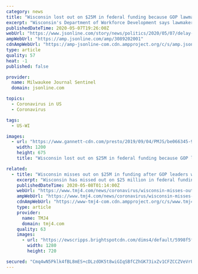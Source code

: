 ```yaml
---
category: news
title: "Wisconsin lost out on $25M in federal funding because GOP lawmakers waited to pass coronavirus relief bill"
excerpt: "Wisconsin's Department of Workforce Development says lawmakers' delays cost the state millions from feds to help pay for unemployment benefits."
publishedDateTime: 2020-05-07T19:26:00Z
webUrl: "https://www.jsonline.com/story/news/politics/2020/05/07/delay-passing-coronavirus-relief-bill-lost-wisconsin-25-m-feds/3089202001/"
ampWebUrl: "https://amp.jsonline.com/amp/3089202001"
cdnAmpWebUrl: "https://amp-jsonline-com.cdn.ampproject.org/c/s/amp.jsonline.com/amp/3089202001"
type: article
quality: 57
heat: -1
published: false

provider:
  name: Milwaukee Journal Sentinel
  domain: jsonline.com

topics:
  - Coronavirus in US
  - Coronavirus

tags:
  - US-WI

images:
  - url: "https://www.gannett-cdn.com/presto/2019/09/04/PMJS/be066345-925f-49cd-9b88-78583854f87d-fitzgerald_vos.jpg?auto=webp&crop=3198,1799,x0,y176&format=pjpg&width=1200"
    width: 1200
    height: 675
    title: "Wisconsin lost out on $25M in federal funding because GOP lawmakers waited to pass coronavirus relief bill"

related:
  - title: "Wisconsin misses out on $25M in funding after GOP leaders waited to pass a COVID-19 relief bill"
    excerpt: "Wisconsin has missed out on $25 million in federal funding to help unemployment payments after GOP leaders waited two weeks to pass Wisconsin's COVID-19 relief bill."
    publishedDateTime: 2020-05-08T01:14:00Z
    webUrl: "https://www.tmj4.com/news/coronavirus/wisconsin-misses-out-on-25m-in-funding-after-gop-leaders-waited-to-pass-a-covid-19-relief-bill"
    ampWebUrl: "https://www.tmj4.com/news/coronavirus/wisconsin-misses-out-on-25m-in-funding-after-gop-leaders-waited-to-pass-a-covid-19-relief-bill?_amp=true"
    cdnAmpWebUrl: "https://www-tmj4-com.cdn.ampproject.org/c/s/www.tmj4.com/news/coronavirus/wisconsin-misses-out-on-25m-in-funding-after-gop-leaders-waited-to-pass-a-covid-19-relief-bill?_amp=true"
    type: article
    provider:
      name: TMJ4
      domain: tmj4.com
    quality: 63
    images:
      - url: "https://ewscripps.brightspotcdn.com/dims4/default/5998f5f/2147483647/strip/true/crop/400x225+0+38/resize/1280x720!/quality/90/?url=https%3A%2F%2Fewscripps.brightspotcdn.com%2Fd0%2Fe4%2F35d934bc4b85976949f804cb9da3%2F0626money.jpg"
        width: 1280
        height: 720

secured: "Cmq4wN5Pklk4fBL8mES+cDLzdOK5t8wiGIqSBfCZhGK73ixZv1CFZCCZVeVrUHeQJ4Z4c+Gx3YhE6xRM42N0SD5kLJ/niA4yRkskTzenpzgSO32iUbGUdLZ8NvB9roFX5ZdswyclUE+NYDzgGzT0A4xfXEXPurMoEV9WTTKtP5UxOmOw6+bqTqFsi4CqBffCOk5OGg/ThRhVX+M63QDMvB00RAJpDa5DewSGQPckcxW9+DbftKQvTuG61XDUbHJ9heSDOWjE2A7T9smB3wTA42wbhaFXITtAstePpcFNUWnV97+cphfsv6QgPvtEhZern5cl/dCvN4+YU9h1mWRVgkpx1iiWiLVZW/4q/7BsNTr/uC1ROb+YsHHLW9fG/jP3jpjhUcrNrdO92H8enyB82jvsFKvZ8bEfiMNV3dvyqHj27tPhLAKyBgvTmgIZ7T2CbMHos9+jBqdQksRi9RjMcxrHOixrWt2nimluPzSu9VM=;5wXwMSpIWOV4F4tzZ0pCHQ=="
---
```


